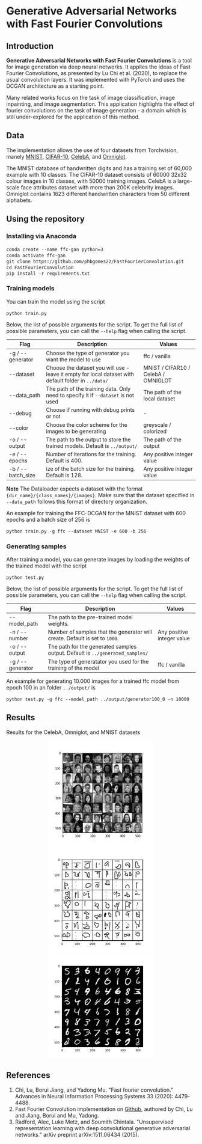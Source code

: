 # Generative Adversarial Networks with Fast Fourier Convolutions
 
 
## Introduction
 
**Generative Adversarial Networks with Fast Fourier Convolutions** is a tool for image generation via deep neural networks. It
applies the ideas of Fast Fourier Convolutions, as presented by Lu Chi et al. (2020), to replace the usual convolution layers. It was implemented with PyTorch and uses the DCGAN architecture as a starting point.
 
Many related works focus on the task of image classification, image inpainting, and image segmentation. This application highlights the effect of fourier convolutions on the task of image generation - a domain which is still under-explored for the application of this method.
 
 
## Data
 
The implementation allows the use of four datasets from Torchvision, manely [MNIST](http://yann.lecun.com/exdb/mnist/), [CIFAR-10](https://www.cs.toronto.edu/~kriz/cifar.html), [CelebA](https://mmlab.ie.cuhk.edu.hk/projects/CelebA.html), and [Omniglot](https://github.com/brendenlake/omniglot).
 
The MNIST database of handwritten digits and has a training set of 60,000 example with 10 classes. The CIFAR-10 dataset consists of 60000 32x32 colour images in 10 classes, with 50000 training images. CelebA is a large-scale face attributes dataset with more than 200K celebrity images. Omniglot contains 1623 different handwritten characters from 50 different alphabets.
 
## Using the repository
 
### Installing via Anaconda
 
```
conda create --name ffc-gan python=3
conda activate ffc-gan
git clone https://github.com/phbgomes22/FastFourierConvolution.git
cd FastFourierConvolution
pip install -r requirements.txt
```
 
### Training models
 
You can train the model using the script
 
```
python train.py
```
 
Below, the list of possible arguments for the script. To get the full list of possible parameters, you can call the `--help` flag when calling the script.
 
 
| Flag | Description | Values |
| --- | --- | --- |
| -g / --generator | Choose the type of generator you want the model to use | ffc / vanilla |
| --dataset | Choose the dataset you will use - leave it empty for local dataset with default folder in `../data/` | MNIST / CIFAR10 / CelebA / OMNIGLOT |
| --data_path | The path of the training data. Only need to specify it if `--dataset` is not used | The path of the local dataset |
| --debug | Choose if running with debug prints or not | - |
| --color | Choose the color scheme for the images to be generating | greyscale / colorized |
| -o / --output | The path to the output to store the trained models. Default is `../output/` | The path of the output |
| -e / --epochs | Number of iterations for the training. Default is 400. | Any positive integer value |
| -b / --batch_size | ize of the batch size for the training. Default is 128. | Any positive integer value |
 
 **Note**
The Dataloader expects a dataset with the format `{dir_name}/{class_names}/{images}`. Make sure that the dataset specified in `--data_path` follows this format of directory organization. 


An example for training the FFC-DCGAN for the MNIST dataset with 600 epochs and a batch size of 256 is
 
```
python train.py -g ffc --dataset MNIST -e 600 -b 256
```
 
### Generating samples
 
After training a model, you can generate images by loading the weights of the trained model with the script
 
```
python test.py
```
 
Below, the list of possible arguments for the script. To get the full list of possible parameters, you can call the `--help` flag when calling the script.
 
| Flag | Description | Values |
| --- | --- | --- |
| --model_path | The path to the pre-trained model weights. |  |
| -n / --number | Number of samples that the generator will create. Default is set to `1000`. | Any positive integer value |
| -o / --output | The path for the generated samples output. Default is `../generated_samples/` | |
| -g / --generator | The type of generatator you used for the training of the model | ffc / vanilla |

 
An example for generating 10.000 images for a trained ffc model from epoch 100 in an folder `../output/` is
 
```
python test.py -g ffc --model_path ../output/generator100_0 -n 10000
```

## Results
 
Results for the CelebA, Omniglot, and MNIST datasets

<p align="center">
  <img src="images/celeba_example.jpeg" style="width:280px;"/>
  <img src="images/omniglot_example.jpeg" style="width:280px;"/>
  <img src="images/mnist_example.jpeg" style="width:280px;"/>
</p>

 
## References
 
1. Chi, Lu, Borui Jiang, and Yadong Mu. "Fast fourier convolution." Advances in Neural Information Processing Systems 33 (2020): 4479-4488.
2. Fast Fourier Convolution implementation on [Github](https://github.com/pkumivision/FFC), authored by Chi, Lu and Jiang, Borui and Mu, Yadong.
3. Radford, Alec, Luke Metz, and Soumith Chintala. "Unsupervised representation learning with deep convolutional generative adversarial networks." arXiv preprint arXiv:1511.06434 (2015).

